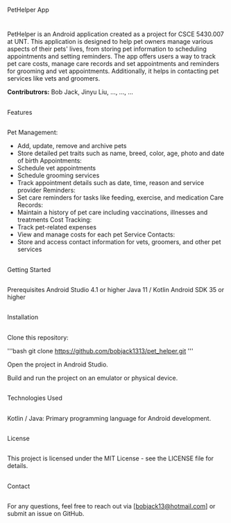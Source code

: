 #
PetHelper App
#

PetHelper is an Android application created as a project for CSCE 5430.007 at UNT. This application is designed to help pet owners manage various aspects of their pets' lives, from storing pet information to scheduling appointments and setting reminders. The app offers users a way to track pet care costs, manage care records and set appointments and reminders for grooming and vet appointments. Additionally, it helps in contacting pet services like vets and groomers.


**Contributrors:** Bob Jack, Jinyu Liu, …, …, …

##
Features
##
Pet Management:
* Add, update, remove and archive pets
* Store detailed pet traits such as name, breed, color, age, photo and date of birth
Appointments:
* Schedule vet appointments
* Schedule grooming services
* Track appointment details such as date, time, reason and service provider
Reminders:
* Set care reminders for tasks like feeding, exercise, and medication
Care Records:
* Maintain a history of pet care including vaccinations, illnesses and treatments
Cost Tracking:
* Track pet-related expenses
* View and manage costs for each pet
Service Contacts:
* Store and access contact information for vets, groomers, and other pet services

##
Getting Started
##
Prerequisites
Android Studio 4.1 or higher
Java 11 / Kotlin
Android SDK 35 or higher

##
Installation
##

Clone this repository:

'''bash
git clone https://github.com/bobjack1313/pet_helper.git
'''

Open the project in Android Studio.

Build and run the project on an emulator or physical device.

##
Technologies Used
##
Kotlin / Java: Primary programming language for Android development.

##
License
##
This project is licensed under the MIT License - see the LICENSE file for details.

##
Contact
##
For any questions, feel free to reach out via [bobjack13@hotmail.com] or submit an issue on GitHub.


